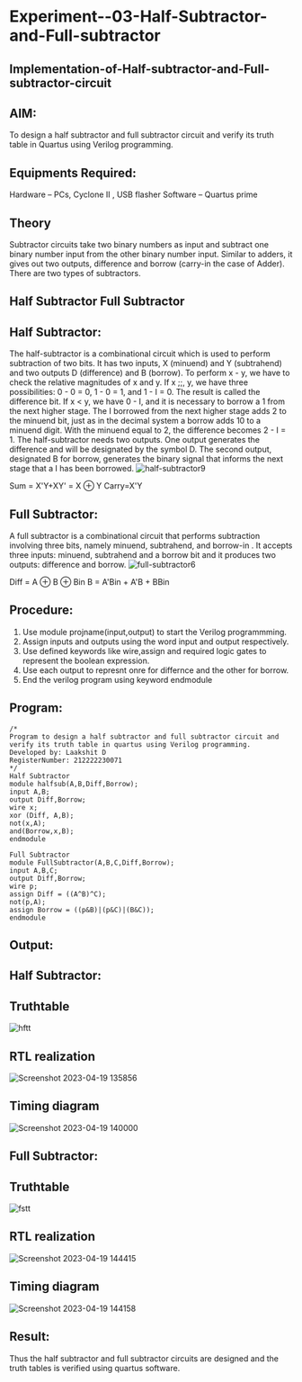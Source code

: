 # Experiment--03-Half-Subtractor-and-Full-subtractor
## Implementation-of-Half-subtractor-and-Full-subtractor-circuit
## AIM:
To design a half subtractor and full subtractor circuit and verify its truth table in Quartus using Verilog programming.

## Equipments Required:
Hardware – PCs, Cyclone II , USB flasher
Software – Quartus prime
## Theory
Subtractor circuits take two binary numbers as input and subtract one binary number input from the other binary number input. Similar to adders, it gives out two outputs, difference and borrow (carry-in the case of Adder). There are two types of subtractors.

## Half Subtractor Full Subtractor
## Half Subtractor:
The half-subtractor is a combinational circuit which is used to perform subtraction of two bits. It has two inputs, X (minuend) and Y (subtrahend) and two outputs D (difference) and B (borrow). To perform x - y, we have to check the relative magnitudes of x and y. If x ;;, y, we have three possibilities: 0 - 0 = 0, 1 - 0 = 1, and 1 - I = 0. The result is called the difference bit. If x < y, we have 0 - I, and it is necessary to borrow a 1 from the next higher stage. The I borrowed from the next higher stage adds 2 to the minuend bit, just as in the decimal system a borrow adds 10 to a minuend digit. With the minuend equal to 2, the difference becomes 2 - I = 1. The half-subtractor needs two outputs. One output generates the difference and will be designated by the symbol D. The second output, designated B for borrow, generates the binary signal that informs the next stage that a I has been borrowed.
![half-subtractor9](https://user-images.githubusercontent.com/36288975/166112538-58c3bc7c-ee5d-4e6a-ac8d-8e8328efe27a.png)


Sum = X'Y+XY' = X ⊕ Y
Carry=X'Y

## Full Subtractor:
A full subtractor is a combinational circuit that performs subtraction involving three bits, namely minuend, subtrahend, and borrow-in . It accepts three inputs: minuend, subtrahend and a borrow bit and it produces two outputs: difference and borrow. 
![full-subtractor6](https://user-images.githubusercontent.com/36288975/166112541-24c68359-3de8-4674-ae22-8272ffc385ed.png)


Diff = A ⊕ B ⊕ Bin B = A'Bin + A'B + BBin

## Procedure:
1. Use module projname(input,output) to start the Verilog programmming.
2. Assign inputs and outputs using the word input and output respectively.
3. Use defined keywords like wire,assign and required logic gates to represent the boolean expression.
4. Use each output to represnt onre for differnce and the other for borrow.
5. End the verilog program using keyword endmodule

## Program:
```
/*
Program to design a half subtractor and full subtractor circuit and verify its truth table in quartus using Verilog programming.
Developed by: Laakshit D
RegisterNumber: 212222230071
*/
Half Subtractor
module halfsub(A,B,Diff,Borrow);
input A,B;
output Diff,Borrow;
wire x;
xor (Diff, A,B);
not(x,A);
and(Borrow,x,B);
endmodule

Full Subtractor
module FullSubtractor(A,B,C,Diff,Borrow);
input A,B,C;
output Diff,Borrow;
wire p;
assign Diff = ((A^B)^C);
not(p,A);
assign Borrow = ((p&B)|(p&C)|(B&C));
endmodule
```
## Output:
## Half Subtractor:
## Truthtable
![hftt](https://user-images.githubusercontent.com/119559976/233273611-3a603c7f-ef69-4682-a9ba-f9e5172dade9.jpg)
##  RTL realization
![Screenshot 2023-04-19 135856](https://user-images.githubusercontent.com/119559976/233274192-f4f77f2d-ff9a-4dd8-94e6-1f5256cd2765.png)
## Timing diagram
![Screenshot 2023-04-19 140000](https://user-images.githubusercontent.com/119559976/233274723-6f3f947c-08c2-4694-a7bd-7cf615a4915f.png)
## Full Subtractor:
## Truthtable
![fstt](https://user-images.githubusercontent.com/119559976/233273733-6f4cacd4-7e2a-4380-a89d-cd295ce6527c.jpg)
##  RTL realization
![Screenshot 2023-04-19 144415](https://user-images.githubusercontent.com/119559976/233274265-360a91d6-e0ec-436a-a905-4a573ddaa12b.png)
## Timing diagram
![Screenshot 2023-04-19 144158](https://user-images.githubusercontent.com/119559976/233274569-b7e52caf-ea3d-48c6-9744-3d3190024c16.png)
## Result:
Thus the half subtractor and full subtractor circuits are designed and the truth tables is verified using quartus software.
